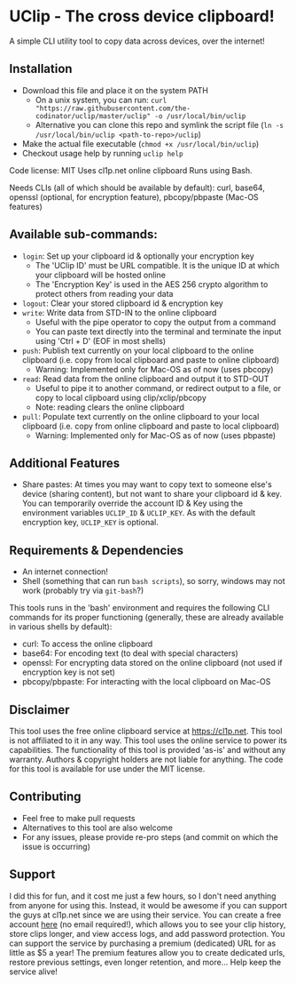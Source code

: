 # UClip - The cross device clipboard!

A simple CLI utility tool to copy data across devices, over the internet!

## Installation

- Download this file and place it on the system PATH
  - On a unix system, you can run:
    `curl "https://raw.githubusercontent.com/the-codinator/uclip/master/uclip" -o /usr/local/bin/uclip`
  - Alternative you can clone this repo and symlink the script file (`ln -s /usr/local/bin/uclip <path-to-repo>/uclip`)
- Make the actual file executable (`chmod +x /usr/local/bin/uclip`)
- Checkout usage help by running `uclip help`

Code license: MIT Uses cl1p.net online clipboard Runs using Bash.

Needs CLIs (all of which should be available by default): curl, base64, openssl (optional, for encryption feature),
pbcopy/pbpaste (Mac-OS features)

## Available sub-commands:

- `login`: Set up your clipboard id & optionally your encryption key
  - The 'UClip ID' must be URL compatible. It is the unique ID at which your clipboard will be hosted online
  - The 'Encryption Key' is used in the AES 256 crypto algorithm to protect others from reading your data
- `logout`: Clear your stored clipboard id & encryption key
- `write`: Write data from STD-IN to the online clipboard
  - Useful with the pipe operator to copy the output from a command
  - You can paste text directly into the terminal and terminate the input using 'Ctrl + D' (EOF in most shells)
- `push`: Publish text currently on your local clipboard to the online clipboard (i.e. copy from local clipboard and
  paste to online clipboard)
  - Warning: Implemented only for Mac-OS as of now (uses pbcopy)
- `read`: Read data from the online clipboard and output it to STD-OUT
  - Useful to pipe it to another command, or redirect output to a file, or copy to local clipboard using
    clip/xclip/pbcopy
  - Note: reading clears the online clipboard
- `pull`: Populate text currently on the online clipboard to your local clipboard (i.e. copy from online clipboard and
  paste to local clipboard)
  - Warning: Implemented only for Mac-OS as of now (uses pbpaste)

## Additional Features

- Share pastes: At times you may want to copy text to someone else's device (sharing content), but not want to share
  your clipboard id & key. You can temporarily override the account ID & Key using the environment variables `UCLIP_ID`
  & `UCLIP_KEY`. As with the default encryption key, `UCLIP_KEY` is optional.

## Requirements & Dependencies

- An internet connection!
- Shell (something that can run `bash scripts`), so sorry, windows may not work (probably try via `git-bash`?)

This tools runs in the 'bash' environment and requires the following CLI commands for its proper functioning (generally,
these are already available in various shells by default):

- curl: To access the online clipboard
- base64: For encoding text (to deal with special characters)
- openssl: For encrypting data stored on the online clipboard (not used if encryption key is not set)
- pbcopy/pbpaste: For interacting with the local clipboard on Mac-OS

## Disclaimer

This tool uses the free online clipboard service at https://cl1p.net. This tool is not affiliated to it in any way. This
tool uses the online service to power its capabilities. The functionality of this tool is provided 'as-is' and without
any warranty. Authors & copyright holders are not liable for anything. The code for this tool is available for use under
the MIT license.

## Contributing

- Feel free to make pull requests
- Alternatives to this tool are also welcome
- For any issues, please provide re-pro steps (and commit on which the issue is occurring)

## Support

I did this for fun, and it cost me just a few hours, so I don't need anything from anyone for using this. Instead, it
would be awesome if you can support the guys at cl1p.net since we are using their service. You can create a free
account [here](https://cl1p.net/sys/login.jsp) (no email required!), which allows you to see your clip history, store
clips longer, and view access logs, and add password protection. You can support the service by purchasing a premium
(dedicated) URL for as little as $5 a year! The premium features allow you to create dedicated urls, restore previous
settings, even longer retention, and more... Help keep the service alive!
